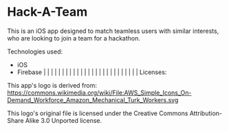 # Hack-A-Team

This is an iOS app designed to match teamless users with similar interests, who are looking to join a team for a hackathon.

Technologies used:
 - iOS
 - Firebase
|
|
|
|
|
|
|
|
|
|
|
|
|
|
|
|
|
|
|
|
|
|
|
|
|
|
Licenses:

This app's logo is derived from: https://commons.wikimedia.org/wiki/File:AWS_Simple_Icons_On-Demand_Workforce_Amazon_Mechanical_Turk_Workers.svg

This logo's original file is licensed under the Creative Commons Attribution-Share Alike 3.0 Unported license.
